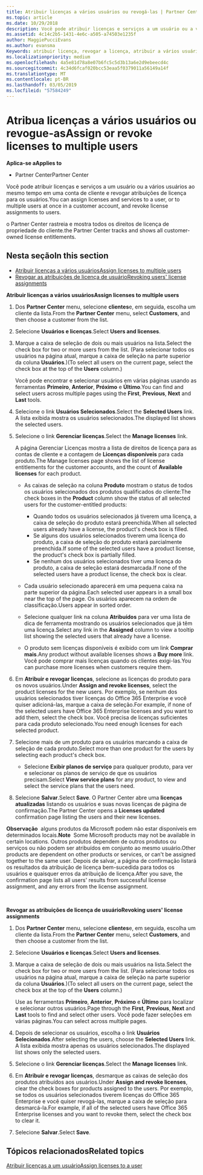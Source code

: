 ```yaml
---
title: Atribuir licenças a vários usuários ou revogá-las | Partner Center
ms.topic: article
ms.date: 10/29/2018
description: Você pode atribuir licenças e serviços a um usuário ou a vários usuários ao mesmo tempo em uma conta de cliente e revogar atribuições de licença para os usuários.
ms.assetid: 4c14c2b5-1431-4e6c-a505-a74503e1235f
author: MaggiePucciEvans
ms.author: evansma
Keywords: atribuir licença, revogar a licença, atribuir a vários usuários,
ms.localizationpriority: medium
ms.openlocfilehash: 4a5e81d78a8e07b6fc5c5d3b13a6e2d9ebeecd4c
ms.sourcegitcommit: 4c34d6fcaf020bcc53eaa5f0379011a56149a14f
ms.translationtype: MT
ms.contentlocale: pt-BR
ms.lasthandoff: 03/05/2019
ms.locfileid: "57584249"
---
```

# <a name="assign-or-revoke-licenses-to-multiple-users"></a><span data-ttu-id="29d41-104">Atribua licenças a vários usuários ou revogue-as</span><span class="sxs-lookup"><span data-stu-id="29d41-104">Assign or revoke licenses to multiple users</span></span>

<span data-ttu-id="29d41-105">**Aplica-se a**</span><span class="sxs-lookup"><span data-stu-id="29d41-105">**Applies to**</span></span>

-  <span data-ttu-id="29d41-106">Partner Center</span><span class="sxs-lookup"><span data-stu-id="29d41-106">Partner Center</span></span>

<span data-ttu-id="29d41-107">Você pode atribuir licenças e serviços a um usuário ou a vários usuários ao mesmo tempo em uma conta de cliente e revogar atribuições de licença para os usuários.</span><span class="sxs-lookup"><span data-stu-id="29d41-107">You can assign licenses and services to a user, or to multiple users at once in a customer account, and revoke license assignments to users.</span></span>

<span data-ttu-id="29d41-108">o Partner Center rastreia e mostra todos os direitos de licença de propriedade do cliente.</span><span class="sxs-lookup"><span data-stu-id="29d41-108">the Partner Center tracks and shows all customer-owned license entitlements.</span></span>

## <a name="in-this-section"></a><span data-ttu-id="29d41-109">Nesta seção</span><span class="sxs-lookup"><span data-stu-id="29d41-109">In this section</span></span>


-   [<span data-ttu-id="29d41-110">Atribuir licenças a vários usuários</span><span class="sxs-lookup"><span data-stu-id="29d41-110">Assign licenses to multiple users</span></span>](#assign-licenses-to-groups)
-   [<span data-ttu-id="29d41-111">Revogar as atribuições de licença de usuário</span><span class="sxs-lookup"><span data-stu-id="29d41-111">Revoking users' license assignments</span></span>](#revoking-licenses)

<a href="" id="assign-licenses-to-groups"></a>
<span data-ttu-id="29d41-112">**Atribuir licenças a vários usuários**</span><span class="sxs-lookup"><span data-stu-id="29d41-112">**Assign licenses to multiple users**</span></span>

1.  <span data-ttu-id="29d41-113">Dos **Partner Center** menu, selecione **clientes**e, em seguida, escolha um cliente da lista.</span><span class="sxs-lookup"><span data-stu-id="29d41-113">From the **Partner Center** menu, select **Customers**, and then choose a customer from the list.</span></span>
2.  <span data-ttu-id="29d41-114">Selecione **Usuários e licenças**.</span><span class="sxs-lookup"><span data-stu-id="29d41-114">Select **Users and licenses**.</span></span>
3.  <span data-ttu-id="29d41-115">Marque a caixa de seleção de dois ou mais usuários na lista.</span><span class="sxs-lookup"><span data-stu-id="29d41-115">Select the check box for two or more users from the list.</span></span> <span data-ttu-id="29d41-116">(Para selecionar todos os usuários na página atual, marque a caixa de seleção na parte superior da coluna **Usuários**.)</span><span class="sxs-lookup"><span data-stu-id="29d41-116">(To select all users on the current page, select the check box at the top of the **Users** column.)</span></span>

    <span data-ttu-id="29d41-117">Você pode encontrar e selecionar usuários em várias páginas usando as ferramentas **Primeiro**, **Anterior**, **Próximo** e **Último**.</span><span class="sxs-lookup"><span data-stu-id="29d41-117">You can find and select users across multiple pages using the **First**, **Previous**, **Next** and **Last** tools.</span></span>

4.  <span data-ttu-id="29d41-118">Selecione o link **Usuários Selecionados**.</span><span class="sxs-lookup"><span data-stu-id="29d41-118">Select the **Selected Users** link.</span></span> <span data-ttu-id="29d41-119">A lista exibida mostra os usuários selecionados.</span><span class="sxs-lookup"><span data-stu-id="29d41-119">The displayed list shows the selected users.</span></span>
5.  <span data-ttu-id="29d41-120">Selecione o link **Gerenciar licenças**.</span><span class="sxs-lookup"><span data-stu-id="29d41-120">Select the **Manage licenses** link.</span></span>

    <span data-ttu-id="29d41-121">A página Gerenciar Licenças mostra a lista de direitos de licença para as contas de cliente e a contagem de **Licenças disponíveis** para cada produto.</span><span class="sxs-lookup"><span data-stu-id="29d41-121">The Manage licenses page shows the list of license entitlements for the customer accounts, and the count of **Available licenses** for each product.</span></span>

    -   <span data-ttu-id="29d41-122">As caixas de seleção na coluna **Produto** mostram o status de todos os usuários selecionados dos produtos qualificados do cliente:</span><span class="sxs-lookup"><span data-stu-id="29d41-122">The check boxes in the **Product** column show the status of all selected users for the customer-entitled products:</span></span>

        -   <span data-ttu-id="29d41-123">Quando todos os usuários selecionados já tiverem uma licença, a caixa de seleção do produto estará preenchida.</span><span class="sxs-lookup"><span data-stu-id="29d41-123">When all selected users already have a license, the product's check box is filled.</span></span>
        -   <span data-ttu-id="29d41-124">Se alguns dos usuários selecionados tiverem uma licença do produto, a caixa de seleção do produto estará parcialmente preenchida.</span><span class="sxs-lookup"><span data-stu-id="29d41-124">If some of the selected users have a product license, the product's check box is partially filled.</span></span>
        -   <span data-ttu-id="29d41-125">Se nenhum dos usuários selecionados tiver uma licença do produto, a caixa de seleção estará desmarcada.</span><span class="sxs-lookup"><span data-stu-id="29d41-125">If none of the selected users have a product license, the check box is clear.</span></span>
    -   <span data-ttu-id="29d41-126">Cada usuário selecionado aparecerá em uma pequena caixa na parte superior da página.</span><span class="sxs-lookup"><span data-stu-id="29d41-126">Each selected user appears in a small box near the top of the page.</span></span> <span data-ttu-id="29d41-127">Os usuários aparecem na ordem de classificação.</span><span class="sxs-lookup"><span data-stu-id="29d41-127">Users appear in sorted order.</span></span>

    -   <span data-ttu-id="29d41-128">Selecione qualquer link na coluna **Atribuídos** para ver uma lista de dica de ferramenta mostrando os usuários selecionados que já têm uma licença.</span><span class="sxs-lookup"><span data-stu-id="29d41-128">Select any link in the **Assigned** column to view a tooltip list showing the selected users that already have a license.</span></span>

    -   <span data-ttu-id="29d41-129">O produto sem licenças disponíveis é exibido com um link **Comprar mais**.</span><span class="sxs-lookup"><span data-stu-id="29d41-129">Any product without available licenses shows a **Buy more** link.</span></span> <span data-ttu-id="29d41-130">Você pode comprar mais licenças quando os clientes exigi-las.</span><span class="sxs-lookup"><span data-stu-id="29d41-130">You can purchase more licenses when customers require them.</span></span>

6.  <span data-ttu-id="29d41-131">Em **Atribuir e revogar licenças**, selecione as licenças do produto para os novos usuários.</span><span class="sxs-lookup"><span data-stu-id="29d41-131">Under **Assign and revoke licenses**, select the product licenses for the new users.</span></span> <span data-ttu-id="29d41-132">Por exemplo, se nenhum dos usuários selecionados tiver licenças do Office 365 Enterprise e você quiser adicioná-las, marque a caixa de seleção.</span><span class="sxs-lookup"><span data-stu-id="29d41-132">For example, if none of the selected users have Office 365 Enterprise licenses and you want to add them, select the check box.</span></span> <span data-ttu-id="29d41-133">Você precisa de licenças suficientes para cada produto selecionado.</span><span class="sxs-lookup"><span data-stu-id="29d41-133">You need enough licenses for each selected product.</span></span>
7.  <span data-ttu-id="29d41-134">Selecione mais de um produto para os usuários marcando a caixa de seleção de cada produto.</span><span class="sxs-lookup"><span data-stu-id="29d41-134">Select more than one product for the users by selecting each product's check box.</span></span>
    -   <span data-ttu-id="29d41-135">Selecione **Exibir planos de serviço** para qualquer produto, para ver e selecionar os planos de serviço de que os usuários precisam.</span><span class="sxs-lookup"><span data-stu-id="29d41-135">Select **View service plans** for any product, to view and select the service plans that the users need.</span></span>

8.  <span data-ttu-id="29d41-136">Selecione **Salvar**.</span><span class="sxs-lookup"><span data-stu-id="29d41-136">Select **Save**.</span></span> <span data-ttu-id="29d41-137">O Partner Center abre uma **licenças atualizadas** listando os usuários e suas novas licenças de página de confirmação.</span><span class="sxs-lookup"><span data-stu-id="29d41-137">The Partner Center opens a **Licenses updated** confirmation page listing the users and their new licenses.</span></span>

<span data-ttu-id="29d41-138">**Observação**  alguns produtos da Microsoft podem não estar disponíveis em determinados locais.</span><span class="sxs-lookup"><span data-stu-id="29d41-138">**Note**  Some Microsoft products may not be available in certain locations.</span></span> <span data-ttu-id="29d41-139">Outros produtos dependem de outros produtos ou serviços ou não podem ser atribuídos em conjunto ao mesmo usuário.</span><span class="sxs-lookup"><span data-stu-id="29d41-139">Other products are dependent on other products or services, or can't be assigned together to the same user.</span></span> <span data-ttu-id="29d41-140">Depois de salvar, a página de confirmação listará os resultados da atribuição de licença bem-sucedida para todos os usuários e quaisquer erros da atribuição de licença.</span><span class="sxs-lookup"><span data-stu-id="29d41-140">After you save, the confirmation page lists all users' results from successful license assignment, and any errors from the license assignment.</span></span>

 

<a href="" id="revoking-licenses"></a>
<span data-ttu-id="29d41-141">**Revogar as atribuições de licença de usuário**</span><span class="sxs-lookup"><span data-stu-id="29d41-141">**Revoking users' license assignments**</span></span>

1.  <span data-ttu-id="29d41-142">Dos **Partner Center** menu, selecione **clientes**e, em seguida, escolha um cliente da lista.</span><span class="sxs-lookup"><span data-stu-id="29d41-142">From the **Partner Center** menu, select **Customers**, and then choose a customer from the list.</span></span>
2.  <span data-ttu-id="29d41-143">Selecione **Usuários e licenças**.</span><span class="sxs-lookup"><span data-stu-id="29d41-143">Select **Users and licenses**.</span></span>
3.  <span data-ttu-id="29d41-144">Marque a caixa de seleção de dois ou mais usuários na lista.</span><span class="sxs-lookup"><span data-stu-id="29d41-144">Select the check box for two or more users from the list.</span></span> <span data-ttu-id="29d41-145">(Para selecionar todos os usuários na página atual, marque a caixa de seleção na parte superior da coluna **Usuários**.)</span><span class="sxs-lookup"><span data-stu-id="29d41-145">(To select all users on the current page, select the check box at the top of the **Users** column.)</span></span>

    <span data-ttu-id="29d41-146">Use as ferramentas **Primeiro**, **Anterior**, **Próximo** e **Último** para localizar e selecionar outros usuários.</span><span class="sxs-lookup"><span data-stu-id="29d41-146">Page through the **First**, **Previous**, **Next** and **Last** tools to find and select other users.</span></span> <span data-ttu-id="29d41-147">Você pode fazer seleções em várias páginas.</span><span class="sxs-lookup"><span data-stu-id="29d41-147">You can select across multiple pages.</span></span>

4.  <span data-ttu-id="29d41-148">Depois de selecionar os usuários, escolha o link **Usuários Selecionados**.</span><span class="sxs-lookup"><span data-stu-id="29d41-148">After selecting the users, choose the **Selected Users** link.</span></span> <span data-ttu-id="29d41-149">A lista exibida mostra apenas os usuários selecionados.</span><span class="sxs-lookup"><span data-stu-id="29d41-149">The displayed list shows only the selected users.</span></span>
5.  <span data-ttu-id="29d41-150">Selecione o link **Gerenciar licenças**.</span><span class="sxs-lookup"><span data-stu-id="29d41-150">Select the **Manage licenses** link.</span></span>
6.  <span data-ttu-id="29d41-151">Em **Atribuir e revogar licenças**, desmarque as caixas de seleção dos produtos atribuídos aos usuários.</span><span class="sxs-lookup"><span data-stu-id="29d41-151">Under **Assign and revoke licenses**, clear the check boxes for products assigned to the users.</span></span> <span data-ttu-id="29d41-152">Por exemplo, se todos os usuários selecionados tiverem licenças do Office 365 Enterprise e você quiser revogá-las, marque a caixa de seleção para desmarcá-la.</span><span class="sxs-lookup"><span data-stu-id="29d41-152">For example, if all of the selected users have Office 365 Enterprise licenses and you want to revoke them, select the check box to clear it.</span></span>
7.  <span data-ttu-id="29d41-153">Selecione **Salvar**.</span><span class="sxs-lookup"><span data-stu-id="29d41-153">Select **Save**.</span></span>

## <a name="related-topics"></a><span data-ttu-id="29d41-154">Tópicos relacionados</span><span class="sxs-lookup"><span data-stu-id="29d41-154">Related topics</span></span>


[<span data-ttu-id="29d41-155">Atribuir licenças a um usuário</span><span class="sxs-lookup"><span data-stu-id="29d41-155">Assign licenses to a user</span></span>](assign-licenses-to-users.md)

 

 



